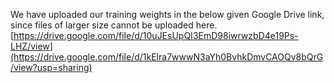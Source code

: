 We have uploaded our training weights in the below given Google Drive link, since files of larger size cannot be uploaded here.
[https://drive.google.com/file/d/10uJEsUpQI3EmD98iwrwzbD4e19Ps-LHZ/view](https://drive.google.com/file/d/1kElra7wwwN3aYh0BvhkDmvCAOQv8bQrG/view?usp=sharing)

